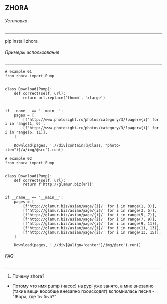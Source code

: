 ## ZHORA



###### Установка
----------
pip install zhora





###### Примеры использования
----------

```
# example 01
from zhora import Pump


class Download(Pump):
    def correct(self, url):
        return url.replace('thumb', 'xlarge')


if __name__ == '__main__':
    pages = [
        [f'http://www.photosight.ru/photos/category/3/?pager={i}' for i in range(1, 6)],
        [f'http://www.photosight.ru/photos/category/3/?pager={i}' for i in range(6, 11)],
    ]

    Download(pages, './/div[contains(@class, "photo-item")]/a/img/@src').run()
```


```
# example 02
from zhora import Pump


class Download(Pump):
    def correct(self, url):
        return f'http://glamur.biz{url}'


if __name__ == '__main__':
    pages = [
        [f'http://glamur.biz/asian/page/{i}/' for i in range(1, 3)],
        [f'http://glamur.biz/asian/page/{i}/' for i in range(3, 5)],
        [f'http://glamur.biz/asian/page/{i}/' for i in range(5, 7)],
        [f'http://glamur.biz/asian/page/{i}/' for i in range(7, 9)],
        [f'http://glamur.biz/asian/page/{i}/' for i in range(9, 11)],
        [f'http://glamur.biz/asian/page/{i}/' for i in range(11, 13)],
        [f'http://glamur.biz/asian/page/{i}/' for i in range(13, 15)],
    ]

    Download(pages, './/div[@align="center"]/img/@src').run()
```

###### FAQ
----------
1. Почему zhora?
- Потому что имя pump (насос) на pypi уже занято, а мне внезапно (такие вещи воообще внезапно происходят) вспомнилась песня - "Жора, где ты был?"
